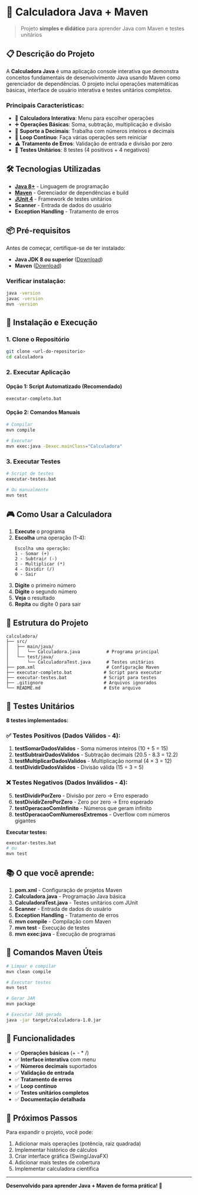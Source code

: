 # 🧮 Calculadora Java + Maven

> Projeto **simples e didático** para aprender Java com Maven e testes unitários

## 📋 Descrição do Projeto

A **Calculadora Java** é uma aplicação console interativa que demonstra conceitos fundamentais de desenvolvimento Java usando Maven como gerenciador de dependências. O projeto inclui operações matemáticas básicas, interface de usuário interativa e testes unitários completos.

### Principais Características:
- 🧮 **Calculadora Interativa**: Menu para escolher operações
- ➕ **Operações Básicas**: Soma, subtração, multiplicação e divisão
- 🔢 **Suporte a Decimais**: Trabalha com números inteiros e decimais
- 🔄 **Loop Contínuo**: Faça várias operações sem reiniciar
- ⚠️ **Tratamento de Erros**: Validação de entrada e divisão por zero
- 🧪 **Testes Unitários**: 8 testes (4 positivos + 4 negativos)

## 🛠️ Tecnologias Utilizadas

- **[Java 8+](https://adoptium.net/)** - Linguagem de programação
- **[Maven](https://maven.apache.org/)** - Gerenciador de dependências e build
- **[JUnit 4](https://junit.org/junit4/)** - Framework de testes unitários
- **Scanner** - Entrada de dados do usuário
- **Exception Handling** - Tratamento de erros

## 📦 Pré-requisitos

Antes de começar, certifique-se de ter instalado:

- **Java JDK 8 ou superior** ([Download](https://adoptium.net/))
- **Maven** ([Download](https://maven.apache.org/download.cgi))

### Verificar instalação:
```bash
java -version
javac -version
mvn -version
```

## 🚀 Instalação e Execução

### 1. Clone o Repositório
```bash
git clone <url-do-repositorio>
cd calculadora
```

### 2. Executar Aplicação

#### Opção 1: Script Automatizado (Recomendado)
```bash
executar-completo.bat
```

#### Opção 2: Comandos Manuais
```bash
# Compilar
mvn compile

# Executar
mvn exec:java -Dexec.mainClass="Calculadora"
```

### 3. Executar Testes
```bash
# Script de testes
executar-testes.bat

# Ou manualmente
mvn test
```

## 🎮 Como Usar a Calculadora

1. **Execute** o programa
2. **Escolha** uma operação (1-4):
   ```
   Escolha uma operação:
   1 - Somar (+)
   2 - Subtrair (-)
   3 - Multiplicar (*)
   4 - Dividir (/)
   0 - Sair
   ```
3. **Digite** o primeiro número
4. **Digite** o segundo número
5. **Veja** o resultado
6. **Repita** ou digite 0 para sair

## 📁 Estrutura do Projeto

```
calculadora/
├── src/
│   ├── main/java/
│   │   └── Calculadora.java          # Programa principal
│   └── test/java/
│       └── CalculadoraTest.java      # Testes unitários
├── pom.xml                           # Configuração Maven
├── executar-completo.bat            # Script para executar
├── executar-testes.bat              # Script para testes
├── .gitignore                       # Arquivos ignorados
└── README.md                        # Este arquivo
```

## 🧪 Testes Unitários

**8 testes implementados:**

### ✅ **Testes Positivos (Dados Válidos - 4):**
1. **testSomarDadosValidos** - Soma números inteiros (10 + 5 = 15)
2. **testSubtrairDadosValidos** - Subtração decimais (20.5 - 8.3 = 12.2)
3. **testMultiplicarDadosValidos** - Multiplicação normal (4 × 3 = 12)
4. **testDividirDadosValidos** - Divisão válida (15 ÷ 3 = 5)

### ❌ **Testes Negativos (Dados Inválidos - 4):**
5. **testDividirPorZero** - Divisão por zero → Erro esperado
6. **testDividirZeroPorZero** - Zero por zero → Erro esperado
7. **testOperacaoComInfinito** - Números que geram infinito
8. **testOperacaoComNumerosExtremos** - Overflow com números gigantes

**Executar testes:**
```bash
executar-testes.bat
# ou
mvn test
```

## 📚 O que você aprende:

1. **pom.xml** - Configuração de projetos Maven
2. **Calculadora.java** - Programação Java básica
3. **CalculadoraTest.java** - Testes unitários com JUnit
4. **Scanner** - Entrada de dados do usuário
5. **Exception Handling** - Tratamento de erros
6. **mvn compile** - Compilação com Maven
7. **mvn test** - Execução de testes
8. **mvn exec:java** - Execução de programas

## 🔧 Comandos Maven Úteis

```bash
# Limpar e compilar
mvn clean compile

# Executar testes
mvn test

# Gerar JAR
mvn package

# Executar JAR gerado
java -jar target/calculadora-1.0.jar
```

## 🎯 Funcionalidades

- ✅ **Operações básicas** (+ - * /)
- ✅ **Interface interativa** com menu
- ✅ **Números decimais** suportados
- ✅ **Validação de entrada** 
- ✅ **Tratamento de erros**
- ✅ **Loop contínuo**
- ✅ **Testes unitários completos**
- ✅ **Documentação detalhada**

## 🤝 Próximos Passos

Para expandir o projeto, você pode:

1. Adicionar mais operações (potência, raiz quadrada)
2. Implementar histórico de cálculos
3. Criar interface gráfica (Swing/JavaFX)
4. Adicionar mais testes de cobertura
5. Implementar calculadora científica

---

**Desenvolvido para aprender Java + Maven de forma prática! 🚀**